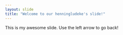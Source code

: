 ```yaml
---
layout: slide
title: "Welcome to our henningludeke's slide!"
---
```

This is my awesome slide.
Use the left arrow to go back!
